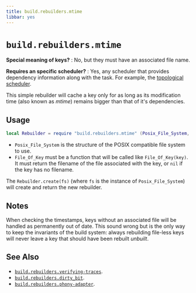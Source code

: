 ```yaml
---
title: build.rebuilders.mtime
libbar: yes
---
```


# `build.rebuilders.mtime` #

**Special meaning of keys?**
: No, but they must have an associated file name.

**Requires an specific scheduler?**
: Yes, any scheduler that provides dependency information along with the
  task. For example, the [topological scheduler](schedulers-topological.md).

This simple rebuilder will cache a key only for as long as its modification
time (also known as *mtime*) remains bigger than that of it's dependencies.

## Usage ##

```lua
local Rebuilder = require "build.rebuilders.mtime" (Posix_File_System, File_Of_Key)
```

  * `Posix_File_System` is the structure of the POSIX compatible file system to
    use.
  * `File_Of_Key` must be a function that will be called like
    `File_Of_Key(key)`. It must return the filename of the file associated with
    the key, or `nil` if the key has no filename.

The `Rebuilder.create(fs)` (where `fs` is the instance of `Posix_File_System`)
will create and return the new rebuilder.

## Notes ##

When checking the timestamps, keys without an associated file will be handled
as permanently out of date. This sound wrong but is the only way to keep the
invariants of the build system: always rebuilding file-less keys will never
leave a key that should have been rebuilt *unbuilt*.

## See Also ##

  * [`build.rebuilders.verifying-traces`](rebuilders-verifying-traces.md).
  * [`build.rebuilders.dirty_bit`](rebuilders-dirty-bit.md).
  * [`build.rebuilders.phony-adapter`](rebuilders-phony-adapter.md).
